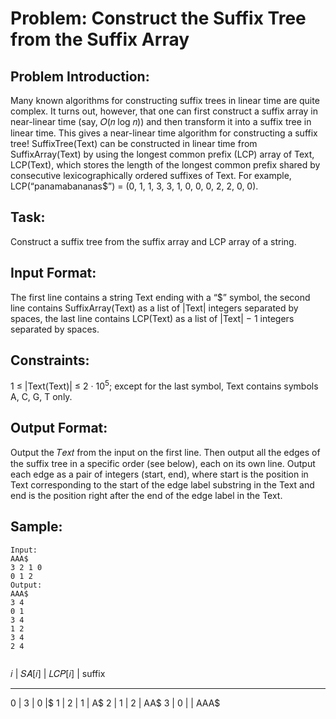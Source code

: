 # Problem: Construct the Suffix Tree from the Suffix Array

## Problem Introduction:

Many known algorithms for constructing suffix trees in linear time are quite complex.
It turns out, however, that one can first construct a suffix array in near-linear time (say, 𝑂(𝑛 log 𝑛)) and then transform it into a suffix tree in linear time. This gives a near-linear time algorithm for constructing a suffix tree!
SuffixTree(Text) can be constructed in linear time from SuffixArray(Text) by using the longest common
prefix (LCP) array of Text, LCP(Text), which stores the length of the longest common prefix shared by
consecutive lexicographically ordered suffixes of Text.
For example,
LCP(“panamabananas\$”) = (0, 1, 1, 3, 3, 1, 0, 0, 0, 2, 2, 0, 0).

## Task:

Construct a suffix tree from the suffix array and LCP array of a string.

## Input Format:

The first line contains a string Text ending with a “\$” symbol, the second line contains
SuffixArray(Text) as a list of |Text| integers separated by spaces, the last line contains LCP(Text) as a list of |Text| − 1 integers separated by spaces.

## Constraints:

1 ≤ |Text(Text)| ≤ 2 · 10<sup>5</sup>; except for the last symbol, Text contains symbols A, C, G, T only.

## Output Format:

Output the 𝑇𝑒𝑥𝑡 from the input on the first line. Then output all the edges of the suffix tree in a specific order (see below), each on its own line. Output each edge as a pair of integers (start, end), where start is the position in Text corresponding to the start of the edge label substring in the Text and end is the position right after the end of the edge label in the Text.

## Sample:

```
Input:
AAA$
3 2 1 0
0 1 2
Output:
AAA$
3 4
0 1
3 4
1 2
3 4
2 4


```

𝑖 | 𝑆𝐴[𝑖] | 𝐿𝐶𝑃[𝑖] | suffix

---

0 | 3 | 0 |$
1 | 2 | 1 | A$
2 | 1 | 2 | AA$
3 | 0 |   | AAA$
